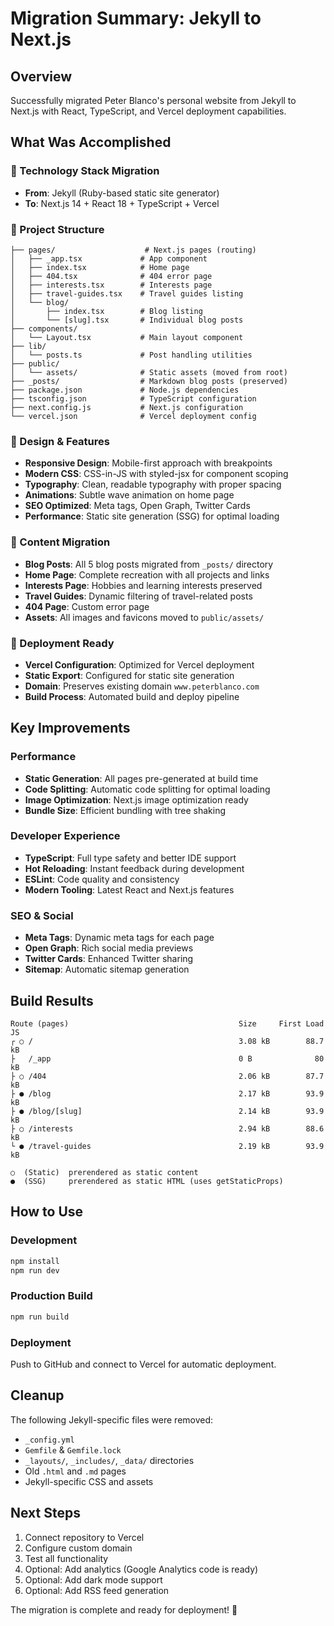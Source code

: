 # Migration Summary: Jekyll to Next.js

## Overview
Successfully migrated Peter Blanco's personal website from Jekyll to Next.js with React, TypeScript, and Vercel deployment capabilities.

## What Was Accomplished

### 🔄 Technology Stack Migration
- **From**: Jekyll (Ruby-based static site generator)
- **To**: Next.js 14 + React 18 + TypeScript + Vercel

### 📁 Project Structure
```
├── pages/                    # Next.js pages (routing)
│   ├── _app.tsx             # App component
│   ├── index.tsx            # Home page
│   ├── 404.tsx              # 404 error page
│   ├── interests.tsx        # Interests page
│   ├── travel-guides.tsx    # Travel guides listing
│   └── blog/
│       ├── index.tsx        # Blog listing
│       └── [slug].tsx       # Individual blog posts
├── components/
│   └── Layout.tsx           # Main layout component
├── lib/
│   └── posts.ts             # Post handling utilities
├── public/
│   └── assets/              # Static assets (moved from root)
├── _posts/                  # Markdown blog posts (preserved)
├── package.json             # Node.js dependencies
├── tsconfig.json            # TypeScript configuration
├── next.config.js           # Next.js configuration
└── vercel.json              # Vercel deployment config
```

### 🎨 Design & Features
- **Responsive Design**: Mobile-first approach with breakpoints
- **Modern CSS**: CSS-in-JS with styled-jsx for component scoping
- **Typography**: Clean, readable typography with proper spacing
- **Animations**: Subtle wave animation on home page
- **SEO Optimized**: Meta tags, Open Graph, Twitter Cards
- **Performance**: Static site generation (SSG) for optimal loading

### 📝 Content Migration
- **Blog Posts**: All 5 blog posts migrated from `_posts/` directory
- **Home Page**: Complete recreation with all projects and links
- **Interests Page**: Hobbies and learning interests preserved
- **Travel Guides**: Dynamic filtering of travel-related posts
- **404 Page**: Custom error page
- **Assets**: All images and favicons moved to `public/assets/`

### 🚀 Deployment Ready
- **Vercel Configuration**: Optimized for Vercel deployment
- **Static Export**: Configured for static site generation
- **Domain**: Preserves existing domain `www.peterblanco.com`
- **Build Process**: Automated build and deploy pipeline

## Key Improvements

### Performance
- **Static Generation**: All pages pre-generated at build time
- **Code Splitting**: Automatic code splitting for optimal loading
- **Image Optimization**: Next.js image optimization ready
- **Bundle Size**: Efficient bundling with tree shaking

### Developer Experience
- **TypeScript**: Full type safety and better IDE support
- **Hot Reloading**: Instant feedback during development
- **ESLint**: Code quality and consistency
- **Modern Tooling**: Latest React and Next.js features

### SEO & Social
- **Meta Tags**: Dynamic meta tags for each page
- **Open Graph**: Rich social media previews
- **Twitter Cards**: Enhanced Twitter sharing
- **Sitemap**: Automatic sitemap generation

## Build Results
```
Route (pages)                                      Size     First Load JS
┌ ○ /                                              3.08 kB        88.7 kB
├   /_app                                          0 B              80 kB
├ ○ /404                                           2.06 kB        87.7 kB
├ ● /blog                                          2.17 kB        93.9 kB
├ ● /blog/[slug]                                   2.14 kB        93.9 kB
├ ○ /interests                                     2.94 kB        88.6 kB
└ ● /travel-guides                                 2.19 kB        93.9 kB

○  (Static)  prerendered as static content
●  (SSG)     prerendered as static HTML (uses getStaticProps)
```

## How to Use

### Development
```bash
npm install
npm run dev
```

### Production Build
```bash
npm run build
```

### Deployment
Push to GitHub and connect to Vercel for automatic deployment.

## Cleanup
The following Jekyll-specific files were removed:
- `_config.yml`
- `Gemfile` & `Gemfile.lock`
- `_layouts/`, `_includes/`, `_data/` directories
- Old `.html` and `.md` pages
- Jekyll-specific CSS and assets

## Next Steps
1. Connect repository to Vercel
2. Configure custom domain
3. Test all functionality
4. Optional: Add analytics (Google Analytics code is ready)
5. Optional: Add dark mode support
6. Optional: Add RSS feed generation

The migration is complete and ready for deployment! 🎉